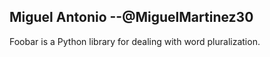 ## Miguel Antonio --@MiguelMartinez30
Foobar is a Python library for dealing with word pluralization.

